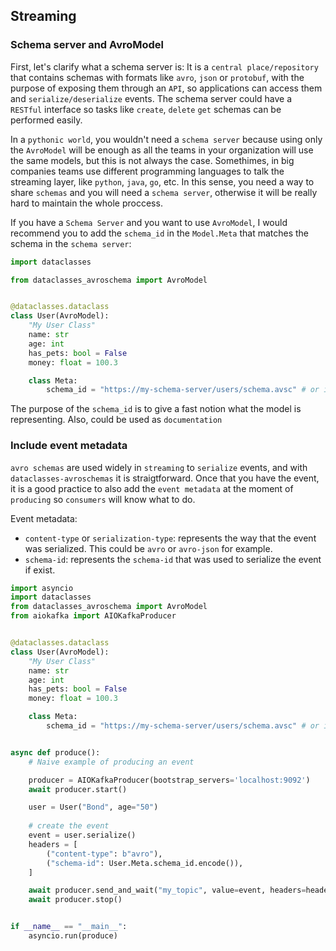 ## Streaming

### Schema server and AvroModel

First, let's clarify what a schema server is: It is a `central place/repository` that contains schemas with formats like `avro`, `json` or `protobuf`, with the purpose of exposing them through an `API`, so applications can access them and `serialize/deserialize` events. The schema server could have a `RESTful` interface so tasks like `create`, `delete` `get` schemas can be performed easily. 

In a `pythonic world`, you wouldn't need a `schema server` because using only the `AvroModel` will be enough as all the teams in your organization will use the same models, but this is not always the case. Somethimes, in big companies teams use different programming languages to talk the streaming layer, like `python`, `java`, `go`, etc. In this sense, you need a way to share `schemas` and you will need a `schema server`, otherwise it will be really hard to maintain the whole proccess.

If you have a `Schema Server` and you want to use `AvroModel`, I would recommend you to add the `schema_id` in the `Model.Meta` that matches the schema in the `schema server`:


```python title="Include schema_id in Meta"
import dataclasses

from dataclasses_avroschema import AvroModel


@dataclasses.dataclass
class User(AvroModel):
    "My User Class"
    name: str
    age: int
    has_pets: bool = False
    money: float = 100.3

    class Meta:
        schema_id = "https://my-schema-server/users/schema.avsc" # or in a Concluent way: https://my-schema-server/schemas/ids/{int: id}
```

The purpose of the `schema_id` is to give a fast notion what the model is representing. Also, could be used as `documentation`


### Include event metadata

`avro schemas` are used widely in `streaming` to `serialize` events, and with `dataclasses-avroschemas` it is straigtforward. Once 
that you have the event, it is a good practice to also add the `event metadata` at the moment of `producing` so `consumers` will know what to do.

Event metadata:

* `content-type` or `serialization-type`: represents the way that the event was serialized. This could be `avro` or `avro-json` for example.
* `schema-id`: represents the `schema-id` that was used to serialize the event if exist.

```python title="Produce event with metadata"
import asyncio
import dataclasses
from dataclasses_avroschema import AvroModel
from aiokafka import AIOKafkaProducer


@dataclasses.dataclass
class User(AvroModel):
    "My User Class"
    name: str
    age: int
    has_pets: bool = False
    money: float = 100.3

    class Meta:
        schema_id = "https://my-schema-server/users/schema.avsc" # or in a Concluent way: https://my-schema-server/schemas/ids/{int: id}


async def produce():
    # Naive example of producing an event

    producer = AIOKafkaProducer(bootstrap_servers='localhost:9092')
    await producer.start()

    user = User("Bond", age="50")
    
    # create the event
    event = user.serialize()
    headers = [
        ("content-type": b"avro"),
        ("schema-id": User.Meta.schema_id.encode()),
    ]

    await producer.send_and_wait("my_topic", value=event, headers=headers)
    await producer.stop()


if __name__ == "__main__":
    asyncio.run(produce)
```